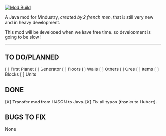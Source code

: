 [![Mod Build](https://github.com/HubertBDLB/Jobert_Factories/actions/workflows/build.yml/badge.svg?branch=master)](https://github.com/HubertBDLB/Jobert_Factories/actions/workflows/build.yml)


A Java mod for Mindustry, *created by 2 french men*, that is still very new and in heavy development.

This mod will be developed when we have free time, so development is going to be slow !

- - -

## TO DO/PLANNED

[ ] First Planet
    [ ] Generator
        [ ] Floors
        [ ] Walls
        [ ] Others
    [ ] Ores
    [ ] Items
    [ ] Blocks
    [ ] Units


## DONE

[X] Transfer mod from HJSON to Java.
[X] Fix all typos (thanks to Hubert).


## BUGS TO FIX

None

